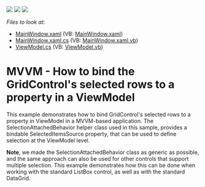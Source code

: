 <!-- default badges list -->
![](https://img.shields.io/endpoint?url=https://codecentral.devexpress.com/api/v1/VersionRange/128653921/13.1.4%2B)
[![](https://img.shields.io/badge/Open_in_DevExpress_Support_Center-FF7200?style=flat-square&logo=DevExpress&logoColor=white)](https://supportcenter.devexpress.com/ticket/details/E3139)
[![](https://img.shields.io/badge/📖_How_to_use_DevExpress_Examples-e9f6fc?style=flat-square)](https://docs.devexpress.com/GeneralInformation/403183)
<!-- default badges end -->
<!-- default file list -->
*Files to look at*:

* [MainWindow.xaml](./CS/GridMVVMSelection/MainWindow.xaml) (VB: [MainWindow.xaml](./VB/GridMVVMSelection/MainWindow.xaml))
* [MainWindow.xaml.cs](./CS/GridMVVMSelection/MainWindow.xaml.cs) (VB: [MainWindow.xaml.vb](./VB/GridMVVMSelection/MainWindow.xaml.vb))
* [ViewModel.cs](./CS/GridMVVMSelection/ViewModel.cs) (VB: [ViewModel.vb](./VB/GridMVVMSelection/ViewModel.vb))
<!-- default file list end -->
# MVVM - How to bind the GridControl's selected rows to a property in a ViewModel


<p>This example demonstrates how to bind GridControl's selected rows to a property in ViewModel in a MVVM-based application. The SelectionAttachedBehavior helper class used in this sample, provides a bindable SelectedItemsSource property, that can be used to define selection at the ViewModel level.</p>
<p><strong>Note</strong>, we made the SelectionAttachedBehavior class as generic as possible, and the same approach can also be used for other controls that support multiple selection. This example demonstrates how this can be done when working with the standard ListBox control, as well as with the standard DataGrid.</p>

<br/>


